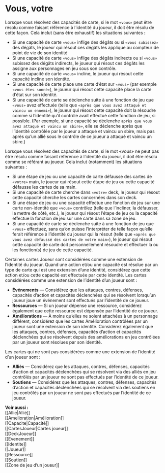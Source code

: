 # Vous, votre
Lorsque vous résolvez des capacités de carte, si le mot `«vous»` peut être résolu comme faisant référence à l’identité du joueur, il doit être résolu de cette façon. Cela inclut (sans être exhaustif) les situations suivantes :  

- Si une capacité de carte `«vous»` inflige des dégâts ou si `«vous subissez»` des dégâts, le joueur qui résout ces dégâts les applique au compteur de point de vie de son identité
- Si une capacité de carte `«vous»` inflige des dégâts indirects ou si `«vous»` subissez des dégâts indirects, le joueur qui résout ces dégâts les assigne aux personnages en jeu sous son contrôle. 
- Si une capacité de carte `«vous»` incline, le joueur qui résout cette capacité incline son identité. 
- Si une capacité de carte place une carte d’état sur `«vous»` (par exemple `«vous êtes sonné»`), le joueur qui résout cette capacité place la carte d’état sur son identité. 
- Si une capacité de carte se déclenche suite à une fonction de jeu que `«vous»` avez effectuée (telle que `«après que vous avez attaqué et vaincu un ennemi»`), le joueur qui résout cette capacité doit la résoudre comme si l’identité qu’il contrôle avait effectué cette fonction de jeu, si possible. (Par exemple, si une capacité se déclenche `après que vous avez attaqué et vaincu un sbire»`, elle se déclenche après que l’identité contrôlée par le joueur a attaqué et vaincu un sbire, mais pas après qu’un allié sous le contrôle de ce joueur a attaqué et vaincu un sbire.) 

Lorsque vous résolvez des capacités de carte, si le mot «vous» ne peut pas être résolu comme faisant référence à l’identité du joueur, il doit être résolu comme se référant au joueur. Cela inclut (notamment) les situations suivantes :  

- Si une étape de jeu ou une capacité de carte défausse des cartes de `«votre»` main, le joueur qui résout cette étape de jeu ou cette capacité défausse les cartes de sa main. 
- Si une capacité de carte cherche dans `«votre»` deck, le joueur qui résout cette capacité cherche les cartes concernées dans son deck. 
- Si une étape de jeu ou une capacité effectue une fonction de jeu sur une carte non-identité que `«vous»` contrôlez (telle que l’incliner, la défausser, la mettre de côté, etc.), le joueur qui résout l’étape de jeu ou la capacité effectue la fonction de jeu sur une carte dans sa zone de jeu. 
- Si une capacité de carte se déclenche suite à une fonction de jeu que `«vous»` effectuez, sans qu’on puisse l’interpréter de telle façon qu’elle ferait référence à l’identité du joueur qui la résout (telle que `«après que vous avez défaussé des cartes de votre main»`), le joueur qui résout cette capacité de carte doit personnellement résoudre et effectuer la ou les fonction(s) de jeu de cette capacité.

Certaines cartes Joueur sont considérées comme une extension de l’identité du joueur. Quand une action et/ou une capacité est résolue par un type de carte qui est une extension d’une identité, considérez que cette action et/ou cette capacité est effectuée par cette identité. Les cartes considérées comme une extension de l’identité d’un joueur sont :  

- **Événements** — Considérez que les attaques, contres, défenses, capacités d’action et capacités déclenchées qui se résolvent lorsqu’un joueur joue un événement sont effectués par l’identité de ce joueur. 
- **Ressources** — Si un joueur dépense une ressource, considérez également que cette ressource est dépensée par l’identité de ce joueur. 
- **Améliorations** — À moins qu’elles ne soient attachées à un personnage différent, considérez que les cartes Amélioration contrôlées par un joueur sont une extension de son identité. Considérez également que les attaques, contres, défenses, capacités d’action et capacités déclenchées qui se résolvent depuis des améliorations en jeu contrôlées par un joueur sont résolues par son identité. 

Les cartes qui ne sont pas considérées comme une extension de l’identité d’un joueur sont :  

- **Alliés** — Considérez que les attaques, contres, défenses, capacités d’action et capacités déclenchées qui se résolvent via des alliés en jeu contrôlés par un joueur ne sont pas effectués par l’identité de ce joueur.
- **Soutiens** — Considérez que les attaques, contres, défenses, capacités d’action et capacités déclenchées qui se résolvent via des soutiens en jeu contrôlés par un joueur ne sont pas effectués par l’identité de ce joueur. 

**Voir aussi :**  
[[Allie|Allié]]  
[[Amelioration|Amélioration]]  
[[Capacite|Capacité]]  
[[CartesJoueur|Cartes joueur]]  
[[DeckJoueur]]  
[[Evenement]]  
[[Identite]]  
[[Joueur]]  
[[Ressource]]  
[[Soutien]]  
[[Zone de jeu d’un joueur]]